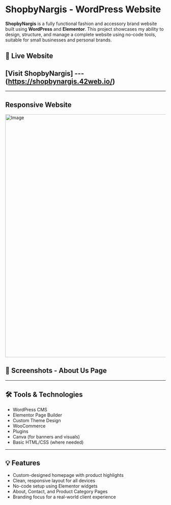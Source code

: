 # ShopbyNargis - WordPress Website

**ShopbyNargis** is a fully functional fashion and accessory brand website built using **WordPress** and **Elementor**. This project showcases my ability to design, structure, and manage a complete website using no-code tools, suitable for small businesses and personal brands.

## 🔗 Live Website
## [Visit ShopbyNargis] --- (https://shopbynargis.42web.io/)

---

## Responsive Website
<img width="1800" height="760" alt="Image" src="https://github.com/user-attachments/assets/665f8f39-e75e-4d82-9c98-32f37e92ab0d" />

## 📸 Screenshots - About Us Page

---

## 🛠️ Tools & Technologies
- WordPress CMS
- Elementor Page Builder
- Custom Theme Design
- WooCommerce
- Plugins
- Canva (for banners and visuals)
- Basic HTML/CSS (where needed)

---

## 💡 Features
- Custom-designed homepage with product highlights
- Clean, responsive layout for all devices
- No-code setup using Elementor widgets
- About, Contact, and Product Category Pages
- Branding focus for a real-world client experience

